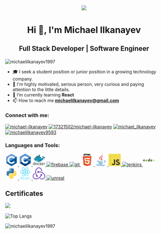 
<h1 align="center">
 <img src="https://cdn.dribbble.com/users/1162077/screenshots/3848914/programmer.gif" width="400"/>
</h1>
<div id="header" align="center">
 <h1 align="center">Hi 👋, I'm Michael Ilkanayev</h1>
</div>

##     <p align = "center"> Full Stack Developer | Software Engineer </p>
<p align="left"> <img src="https://komarev.com/ghpvc/?username=michaelilkanayev1997&label=Profile%20views&color=0e75b6&style=flat" alt="michaelilkanayev1997" /> </p>

- 🎓 I seek a student position or junior position in a growing technology company.
- 💪 I'm highly motivated, serious person, very curious and paying attention to the little details.
- 🌱 I’m currently learning **React**
- 📫 How to reach me **michaelilkanayev@gmail.com**


<h3 align="left">Connect with me:</h3>
<p align="left">
<a href="https://linkedin.com/in/michael-ilkanayev" target="blank"><img align="center" src="https://raw.githubusercontent.com/rahuldkjain/github-profile-readme-generator/master/src/images/icons/Social/linked-in-alt.svg" alt="michael-ilkanayev" height="30" width="40" /></a>
<a href="https://stackoverflow.com/users/17321502/michael-ilkanayev" target="blank"><img align="center" src="https://raw.githubusercontent.com/rahuldkjain/github-profile-readme-generator/master/src/images/icons/Social/stack-overflow.svg" alt="17321502/michael-ilkanayev" height="30" width="40" /></a>
<a href="https://instagram.com/michael_ilkanayev" target="blank"><img align="center" src="https://raw.githubusercontent.com/rahuldkjain/github-profile-readme-generator/master/src/images/icons/Social/instagram.svg" alt="michael_ilkanayev" height="30" width="40" /></a>
<a href="https://www.youtube.com/@michaelilkanayev9593" target="blank"><img align="center" src="https://raw.githubusercontent.com/rahuldkjain/github-profile-readme-generator/master/src/images/icons/Social/youtube.svg" alt="michaelilkanayev9593" height="30" width="40" /></a>
</p>

<h3 align="left">Languages and Tools:</h3>
<p align="left"> <a href="https://www.cprogramming.com/" target="_blank" rel="noreferrer"> <img src="https://raw.githubusercontent.com/devicons/devicon/master/icons/c/c-original.svg" alt="c" width="40" height="40"/> </a> <a href="https://www.w3schools.com/cpp/" target="_blank" rel="noreferrer"> <img src="https://raw.githubusercontent.com/devicons/devicon/master/icons/cplusplus/cplusplus-original.svg" alt="cplusplus" width="40" height="40"/> </a> <a href="https://www.docker.com/" target="_blank" rel="noreferrer"> <img src="https://raw.githubusercontent.com/devicons/devicon/master/icons/docker/docker-original-wordmark.svg" alt="docker" width="40" height="40"/> </a> <a href="https://firebase.google.com/" target="_blank" rel="noreferrer"> <img src="https://www.vectorlogo.zone/logos/firebase/firebase-icon.svg" alt="firebase" width="40" height="40"/> </a> <a href="https://git-scm.com/" target="_blank" rel="noreferrer"> <img src="https://www.vectorlogo.zone/logos/git-scm/git-scm-icon.svg" alt="git" width="40" height="40"/> </a> <a href="https://www.w3.org/html/" target="_blank" rel="noreferrer"> <img src="https://raw.githubusercontent.com/devicons/devicon/master/icons/html5/html5-original-wordmark.svg" alt="html5" width="40" height="40"/> </a> <a href="https://www.java.com" target="_blank" rel="noreferrer"> <img src="https://raw.githubusercontent.com/devicons/devicon/master/icons/java/java-original.svg" alt="java" width="40" height="40"/> </a> <a href="https://developer.mozilla.org/en-US/docs/Web/JavaScript" target="_blank" rel="noreferrer"> <img src="https://raw.githubusercontent.com/devicons/devicon/master/icons/javascript/javascript-original.svg" alt="javascript" width="40" height="40"/> </a> <a href="https://www.jenkins.io" target="_blank" rel="noreferrer"> <img src="https://www.vectorlogo.zone/logos/jenkins/jenkins-icon.svg" alt="jenkins" width="40" height="40"/> </a> <a href="https://nodejs.org" target="_blank" rel="noreferrer"> <img src="https://raw.githubusercontent.com/devicons/devicon/master/icons/nodejs/nodejs-original-wordmark.svg" alt="nodejs" width="40" height="40"/> </a> <a href="https://www.python.org" target="_blank" rel="noreferrer"> <img src="https://raw.githubusercontent.com/devicons/devicon/master/icons/python/python-original.svg" alt="python" width="40" height="40"/> </a> <a href="https://reactjs.org/" target="_blank" rel="noreferrer"> <img src="https://raw.githubusercontent.com/devicons/devicon/master/icons/react/react-original-wordmark.svg" alt="react" width="40" height="40"/> </a> <a href="https://redux.js.org" target="_blank" rel="noreferrer"> <img src="https://raw.githubusercontent.com/devicons/devicon/master/icons/redux/redux-original.svg" alt="redux" width="40" height="40"/> </a> <a href="https://unrealengine.com/" target="_blank" rel="noreferrer"> <img src="https://raw.githubusercontent.com/kenangundogan/fontisto/036b7eca71aab1bef8e6a0518f7329f13ed62f6b/icons/svg/brand/unreal-engine.svg" alt="unreal" width="40" height="40"/> </a> </p>


## Certificates
<img src="https://udemy-certificate.s3.amazonaws.com/image/UC-45c1f880-d0f4-47d7-ba80-6b72780ea5c6.jpg" width='350'>

![Top Langs](https://github-readme-stats.vercel.app/api/top-langs/?username=michaelilkanayev1997&hide_progress=true)

<p><img align="center" src="https://github-readme-streak-stats.herokuapp.com/?user=michaelilkanayev1997&" alt="michaelilkanayev1997" /></p>

